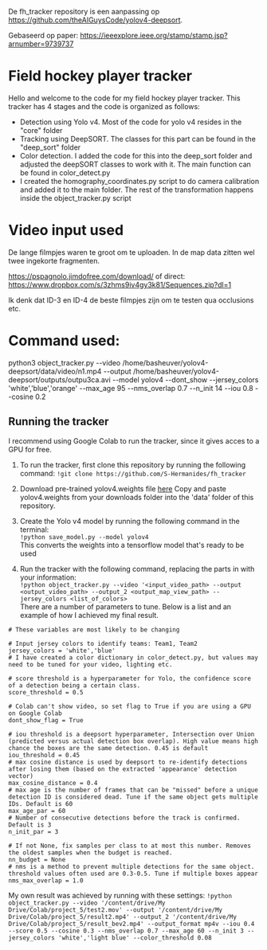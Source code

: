 De fh_tracker repository is een aanpassing op https://github.com/theAIGuysCode/yolov4-deepsort.

Gebaseerd op paper: https://ieeexplore.ieee.org/stamp/stamp.jsp?arnumber=9739737

# Field hockey player tracker

Hello and welcome to the code for my field hockey player tracker. 
This tracker has 4 stages and the code is organized as follows:
* Detection using Yolo v4. Most of the code for yolo v4 resides in the "core" folder
* Tracking using DeepSORT. The classes for this part can be found in the "deep_sort" folder
* Color detection. I added the code for this into the deep_sort folder and adjusted the deepSORT 
classes to work with it. The main function can be found in color_detect.py
* I created the homography_coordinates.py script to do camera calibration and added it to the main folder.
The rest of the transformation happens inside the object_tracker.py script

# Video input used
De lange filmpjes waren te groot om te uploaden. In de map data zitten wel twee ingekorte fragmenten.

https://pspagnolo.jimdofree.com/download/ of direct: https://www.dropbox.com/s/3zhms9iv4gy3k81/Sequences.zip?dl=1

Ik denk dat ID-3 en ID-4 de beste filmpjes zijn om te testen qua occlusions etc.


# Command used:
python3 object_tracker.py --video /home/basheuver/yolov4-deepsort/data/video/n1.mp4 --output /home/basheuver/yolov4-deepsort/outputs/outpu3ca.avi --model yolov4 --dont_show --jersey_colors 'white','blue','orange' --max_age 95 --nms_overlap 0.7 --n_init 14 --iou 0.8 --cosine 0.2

## Running the tracker

I recommend using Google Colab to run the tracker, since it gives acces to a GPU for free.

1. To run the tracker, first clone this repository by running the following command:
```!git clone https://github.com/S-Hermanides/fh_tracker```

2. Download pre-trained yolov4.weights file [here](https://drive.google.com/open?id=1cewMfusmPjYWbrnuJRuKhPMwRe_b9PaT)
Copy and paste yolov4.weights from your downloads folder into the 'data' folder of this repository.

3. Create the Yolo v4 model by running the following command in the terminal:  
```!python save_model.py --model yolov4```  
This converts the weights into a tensorflow model that's ready to be used

4. Run the tracker with the following command, replacing the parts in <brackets> with your information:  
```!python object_tracker.py --video '<input_video_path> --output <output_video_path> --output_2 <output_map_view_path> --jersey_colors <list_of_colors>```  
There are a number of parameters to tune. Below is a list and an example of how I achieved my final result.

```
# These variables are most likely to be changing

# Input jersey colors to identify teams: Team1, Team2
jersey_colors = 'white','blue'
# I have created a color dictionary in color_detect.py, but values may need to be tuned for your video, lighting etc.

# score threshold is a hyperparameter for Yolo, the confidence score of a detection being a certain class.
score_threshold = 0.5

# Colab can't show video, so set flag to True if you are using a GPU on Google Colab
dont_show_flag = True

# iou threshold is a deepsort hyperparameter, Intersection over Union (predicted versus actual detection box overlap). High value means high chance the boxes are the same detection. 0.45 is default
iou_threshold = 0.45
# max cosine distance is used by deepsort to re-identify detections after losing them (based on the extracted 'appearance' detection vector)
max_cosine_distance = 0.4
# max age is the number of frames that can be "missed" before a unique detection ID is considered dead. Tune if the same object gets multiple IDs. Default is 60
max_age_par = 60
# Number of consecutive detections before the track is confirmed. Default is 3
n_init_par = 3

# If not None, fix samples per class to at most this number. Removes the oldest samples when the budget is reached.
nn_budget = None
# nms is a method to prevent multiple detections for the same object. threshold values often used are 0.3-0.5. Tune if multiple boxes appear
nms_max_overlap = 1.0
```

My own result was achieved by running with these settings:
```!python object_tracker.py --video '/content/drive/My Drive/Colab/project_5/test2.mov' --output '/content/drive/My Drive/Colab/project_5/result2.mp4' --output_2 '/content/drive/My Drive/Colab/project_5/result_bev2.mp4' --output_format mp4v --iou 0.4 --score 0.5 --cosine 0.3 --nms_overlap 0.7 --max_age 60 --n_init 3 --jersey_colors 'white','light blue' --color_threshold 0.08```
